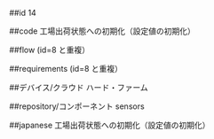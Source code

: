 ##id
14

##code
工場出荷状態への初期化（設定値の初期化）

##flow
(id=8 と重複）

##requirements
(id=8 と重複）

##デバイス/クラウド
ハード・ファーム

##repository/コンポーネント
sensors

##japanese
工場出荷状態への初期化（設定値の初期化）

